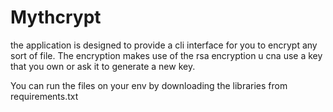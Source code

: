 # Mythcrypt

the application is designed to provide a cli interface for you to encrypt any sort of file. 
The encryption makes use of the rsa encryption u cna use a key that you own or ask it to generate a new key.

You can run the files on your env by downloading the libraries from requirements.txt

